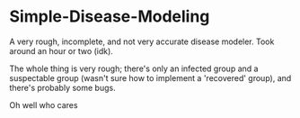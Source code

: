 # Simple-Disease-Modeling
A very rough, incomplete, and not very accurate disease modeler. Took around an hour or two (idk).

The whole thing is very rough; there's only an infected group and a suspectable group (wasn't sure how to implement a 'recovered' group), and there's probably some bugs.

Oh well who cares
